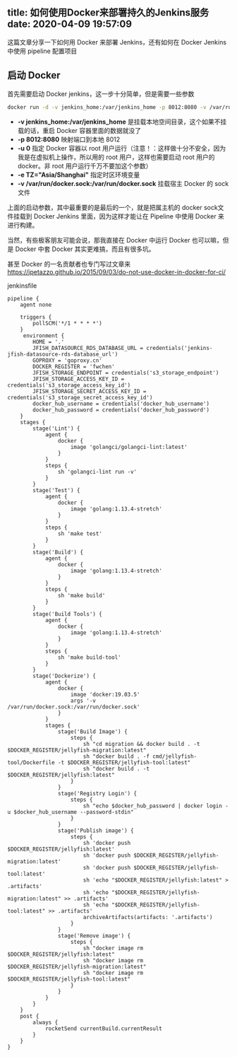title: 如何使用Docker来部署持久的Jenkins服务
date: 2020-04-09 19:57:09
---

这篇文章分享一下如何用 Docker 来部署 Jenkins，还有如何在 Docker Jenkins 中使用 pipeline 配置项目


## 启动 Docker
首先需要启动 Docker jenkins，这一步十分简单，但是需要一些参数
``` bash
docker run -d -v jenkins_home:/var/jenkins_home -p 8012:8080 -v /var/run/docker.sock:/var/run/docker.sock --name jenkins -u 0 -e TZ="Asia/Shanghai" jenkins/jenkins:lts
```

- **-v jenkins_home:/var/jenkins_home** 是挂载本地空间目录，这个如果不挂载的话，重启 Docker 容器里面的数据就没了
- **-p 8012:8080** 映射端口到本地 8012
- **-u 0** 指定 Docker 容器以 root 用户运行（注意！：这样做十分不安全，因为我是在虚拟机上操作，所以用的 root 用户，这样也需要启动 root 用户的 docker。非 root 用户运行千万不要加这个参数）
- **-e TZ="Asia/Shanghai"** 指定时区环境变量
- **-v /var/run/docker.sock:/var/run/docker.sock** 挂载宿主 Docker 的 sock 文件

上面的启动参数，其中最重要的是最后的一个，就是把属主机的 docker sock文件挂载到 Docker Jenkins 里面，因为这样才能让在 Pipeline 中使用 Docker 来进行构建。

当然，有些极客朋友可能会说，那我直接在 Docker 中运行 Docker 也可以嘛，但是 Docker 中套 Docker 其实更难搞，而且有很多坑。

甚至 Docker 的一名贡献者也专门写过文章来
https://jpetazzo.github.io/2015/09/03/do-not-use-docker-in-docker-for-ci/


jenkinsfile
``` jenkinsfile
pipeline {
    agent none

    triggers {
        pollSCM('*/1 * * * *')
    }
     environment {
        HOME = '.'
        JFISH_DATASOURCE_RDS_DATABASE_URL = credentials('jenkins-jfish-datasource-rds-database_url')
        GOPROXY = 'goproxy.cn'
        DOCKER_REGISTER = 'fwchen'
        JFISH_STORAGE_ENDPOINT = credentials('s3_storage_endpoint')
        JFISH_STORAGE_ACCESS_KEY_ID = credentials('s3_storage_access_key_id')
        JFISH_STORAGE_SECRET_ACCESS_KEY_ID = credentials('s3_storage_secret_access_key_id')
        docker_hub_username = credentials('docker_hub_username')
        docker_hub_password = credentials('docker_hub_password')
    }
    stages {
        stage('Lint') {
            agent {
                docker {
                    image 'golangci/golangci-lint:latest'
                }
            }
            steps {
                sh 'golangci-lint run -v'
            }
        }
        stage('Test') {
            agent {
                docker {
                    image 'golang:1.13.4-stretch'
                }
            }
            steps {
                sh 'make test'
            }
        }
        stage('Build') {
            agent {
                docker {
                    image 'golang:1.13.4-stretch'
                }
            }
            steps {
                sh 'make build'
            }
        }
        stage('Build Tools') {
            agent {
                docker {
                    image 'golang:1.13.4-stretch'
                }
            }
            steps {
                sh 'make build-tool'
            }
        }
        stage('Dockerize') {
            agent {
                docker {
                    image 'docker:19.03.5'
                    args '-v /var/run/docker.sock:/var/run/docker.sock'
                }
            }
            stages {
                stage('Build Image') {
                    steps {
                        sh "cd migration && docker build . -t $DOCKER_REGISTER/jellyfish-migration:latest"
                        sh "docker build . -f cmd/jellyfish-tool/Dockerfile -t $DOCKER_REGISTER/jellyfish-tool:latest"
                        sh "docker build . -t $DOCKER_REGISTER/jellyfish:latest"
                    }
                }
                stage('Registry Login') {
                    steps {
                        sh "echo $docker_hub_password | docker login -u $docker_hub_username --password-stdin"
                    }
                }
                stage('Publish image') {
                    steps {
                        sh 'docker push $DOCKER_REGISTER/jellyfish:latest'
                        sh 'docker push $DOCKER_REGISTER/jellyfish-migration:latest'
                        sh 'docker push $DOCKER_REGISTER/jellyfish-tool:latest'
                        sh 'echo "$DOCKER_REGISTER/jellyfish:latest" > .artifacts'
                        sh 'echo "$DOCKER_REGISTER/jellyfish-migration:latest" >> .artifacts'
                        sh 'echo "$DOCKER_REGISTER/jellyfish-tool:latest" >> .artifacts'
                        archiveArtifacts(artifacts: '.artifacts')
                    }
                }
                stage('Remove image') {
                    steps {
                        sh "docker image rm $DOCKER_REGISTER/jellyfish:latest"
                        sh "docker image rm $DOCKER_REGISTER/jellyfish-migration:latest"
                        sh "docker image rm $DOCKER_REGISTER/jellyfish-tool:latest"
                    }
                }
            }
        }
    }
    post {
        always {
            rocketSend currentBuild.currentResult
        }
    }
}
```